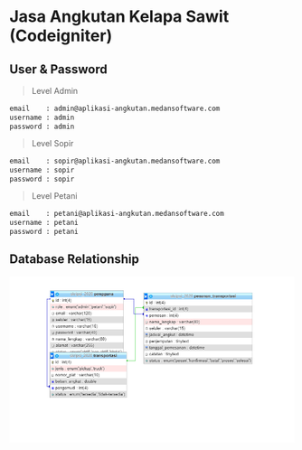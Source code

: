 # Jasa Angkutan Kelapa Sawit (Codeigniter)

## User & Password

> Level Admin

```text
email 	 : admin@aplikasi-angkutan.medansoftware.com
username : admin
password : admin
```

> Level Sopir

```text
email 	 : sopir@aplikasi-angkutan.medansoftware.com
username : sopir
password : sopir
```

> Level Petani

```text
email 	 : petani@aplikasi-angkutan.medansoftware.com
username : petani
password : petani
```

## Database Relationship

![Database Design](database.PNG)